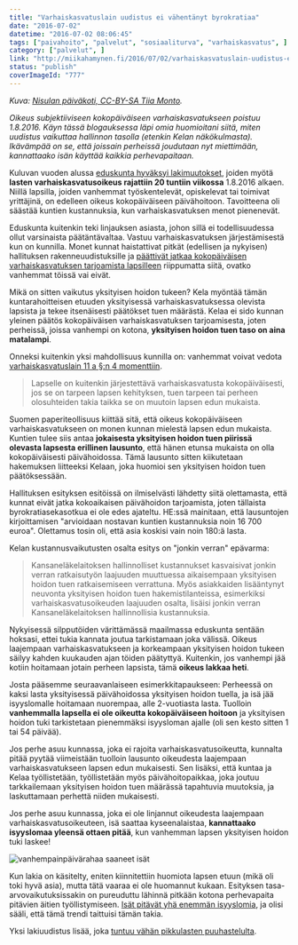 ```yaml
---
title: "Varhaiskasvatuslain uudistus ei vähentänyt byrokratiaa"
date: "2016-07-02"
datetime: "2016-07-02 08:06:45"
tags: ["paivahoito", "palvelut", "sosiaaliturva", "varhaiskasvatus", ]
category: ["palvelut", ]
link: "http://miikahamynen.fi/2016/07/02/varhaiskasvatuslain-uudistus-ei-vahentanyt-byrokratiaa/"
status: "publish"
coverImageId: "777"
---
```


_Kuva: [Nisulan päiväkoti, CC-BY-SA Tiia Monto](https://commons.wikimedia.org/wiki/File:Nisulan_päiväkoti.jpg)._

_Oikeus subjektiiviseen kokopäiväiseen varhaiskasvatukseen poistuu 1.8.2016. Käyn tässä blogauksessa läpi omia huomioitani siitä, miten uudistus vaikuttaa hallinnon tasolla (etenkin Kelan näkökulmasta). Ikävämpää on se, että joissain perheissä joudutaan nyt miettimään, kannattaako isän käyttää kaikkia perhevapaitaan._

Kuluvan vuoden alussa [eduskunta hyväksyi lakimuutokset](https://www.eduskunta.fi/FI/vaski/KasittelytiedotValtiopaivaasia/Sivut/HE_80+2015.aspx), joiden myötä **lasten varhaiskasvatusoikeus rajattiin 20 tuntiin viikossa** 1.8.2016 alkaen. Niillä lapsilla, joiden vanhemmat työskentelevät, opiskelevat tai toimivat yrittäjinä, on edelleen oikeus kokopäiväiseen päivähoitoon. Tavoitteena oli säästää kuntien kustannuksia, kun varhaiskasvatuksen menot pienenevät.

Eduskunta kuitenkin teki linjauksen asiasta, johon sillä ei todellisuudessa ollut varsinaista päätäntävaltaa. Vastuu varhaiskasvatuksen järjestämisestä kun on kunnilla. Monet kunnat haistattivat pitkät (edellisen ja nykyisen) hallituksen rakenneuudistuksille ja [päättivät jatkaa kokopäiväisen varhaiskasvatuksen tarjoamista lapsilleen](http://www.kunnat.net/fi/Kuntaliitto/media/tiedotteet/2016/Sivut/16-kuntaa-on-paattanyt-olla-rajaamatta-subjektiivista-oikeutta-paivahoitoon.aspx) riippumatta siitä, ovatko vanhemmat töissä vai eivät.

Mikä on sitten vaikutus yksityisen hoidon tukeen? Kela myöntää tämän kuntarahoitteisen etuuden yksityisessä varhaiskasvatuksessa olevista lapsista ja tekee itsenäisesti päätökset tuen määrästä. Kelaa ei sido kunnan yleinen päätös kokopäiväisen varhaiskasvatuksen tarjoamisesta, joten perheissä, joissa vanhempi on kotona, **yksityisen hoidon tuen taso on aina matalampi**.

Onneksi kuitenkin yksi mahdollisuus kunnilla on: vanhemmat voivat vedota [varhaiskasvatuslain 11 a §:n 4 momenttiin](http://finlex.fi/fi/laki/ajantasa/1973/19730036#L2P11a).

> Lapselle on kuitenkin järjestettävä varhaiskasvatusta kokopäiväisesti, jos se on tarpeen lapsen kehityksen, tuen tarpeen tai perheen olosuhteiden takia taikka se on muutoin lapsen edun mukaista.

Suomen paperiteollisuus kiittää sitä, että oikeus kokopäiväiseen varhaiskasvatukseen on monen kunnan mielestä lapsen edun mukaista. Kuntien tulee siis antaa **jokaisesta yksityisen hoidon tuen piirissä olevasta lapsesta erillinen lausunto**, että hänen etunsa mukaista on olla kokopäiväisesti päivähoidossa. Tämä lausunto sitten kiikutetaan hakemuksen liitteeksi Kelaan, joka huomioi sen yksityisen hoidon tuen päätöksessään.

Hallituksen esityksen esitöissä on ilmiselvästi lähdetty siitä olettamasta, että kunnat eivät jatka kokoaikaisen päivähoidon tarjoamista, joten tällaista byrokratiasekasotkua ei ole edes ajateltu. HE:ssä mainitaan, että lausuntojen kirjoittamisen "arvioidaan nostavan kuntien kustannuksia noin 16 700 euroa". Olettamus tosin oli, että asia koskisi vain noin 180:ä lasta.

Kelan kustannusvaikutusten osalta esitys on "jonkin verran" epävarma:

> Kansaneläkelaitoksen hallinnolliset kustannukset kasvaisivat jonkin verran ratkaisutyön laajuuden muuttuessa aikaisempaan yksityisen hoidon tuen ratkaisemiseen verrattuna. Myös asiakkaiden lisääntynyt neuvonta yksityisen hoidon tuen hakemistilanteissa, esimerkiksi varhaiskasvatusoikeuden laajuuden osalta, lisäisi jonkin verran Kansaneläkelaitoksen hallinnollisia kustannuksia.

Nykyisessä silpputöiden värittämässä maailmassa eduskunta sentään hoksasi, ettei tukia kannata joutua tarkistamaan joka välissä. Oikeus laajempaan varhaiskasvatukseen ja korkeampaan yksityisen hoidon tukeen säilyy kahden kuukauden ajan töiden päätyttyä. Kuitenkin, jos vanhempi jää kotiin hoitamaan jotain perheen lapsista, tämä **oikeus lakkaa heti**.

Josta pääsemme seuraavanlaiseen esimerkkitapaukseen: Perheessä on kaksi lasta yksityisessä päivähoidossa yksityisen hoidon tuella, ja isä jää isyyslomalle hoitamaan nuorempaa, alle 2-vuotiasta lasta. Tuolloin **vanhemmalla lapsella ei ole oikeutta kokopäiväiseen hoitoon** ja yksityisen hoidon tuki tarkistetaan pienemmäksi isyysloman ajalle (oli sen kesto sitten 1 tai 54 päivää).

Jos perhe asuu kunnassa, joka ei rajoita varhaiskasvatusoikeutta, kunnalta pitää pyytää viimeistään tuolloin lausunto oikeudesta laajempaan varhaiskasvatukseen lapsen edun mukaisesti. Sen lisäksi, että kuntaa ja Kelaa työllistetään, työllistetään myös päivähoitopaikkaa, joka joutuu tarkkailemaan yksityisen hoidon tuen määrässä tapahtuvia muutoksia, ja laskuttamaan perhettä niiden mukaisesti.

Jos perhe asuu kunnassa, joka ei ole linjannut oikeudesta laajempaan varhaiskasvatusoikeuteen, isä saattaa kyseenalaistaa, **kannattaako isyyslomaa yleensä ottaen pitää**, kun vanhemman lapsen yksityisen hoidon tuki laskee!

![vanhempainpäivärahaa saaneet isät](/uploads/2016/07/vanhempainpäivärahaa-saaneet-isät.jpg)

Kun lakia on käsitelty, eniten kiinnitettiin huomiota lapsen etuun (mikä oli toki hyvä asia), mutta tätä vaaraa ei ole huomannut kukaan. Esityksen tasa-arvovaikutuksissakin on pureuduttu lähinnä pitkään kotona perhevapaita pitävien äitien työllistymiseen. [Isät pitävät yhä enemmän isyyslomia](http://www.kela.fi/ajankohtaista/-/asset_publisher/mHBZ5fHNro4S/content/vanhempainpaivarahaa-sai-ennatysmaara-isia), ja olisi sääli, että tämä trendi taittuisi tämän takia.

Yksi lakiuudistus lisää, joka [tuntuu vähän pikkulasten puuhastelulta](http://miikahamynen.fi/2015/11/19/tutkittua-ja-harkittua-paatoksentekoa-kiitos/).
